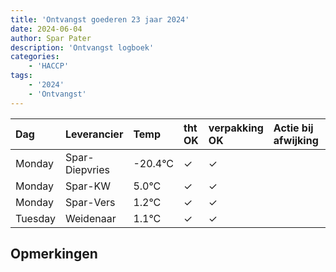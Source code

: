 ```yaml
---
title: 'Ontvangst goederen 23 jaar 2024'
date: 2024-06-04
author: Spar Pater
description: 'Ontvangst logboek'
categories:
    - 'HACCP'
tags:
    - '2024'
    - 'Ontvangst'
---
```

| Dag | Leverancier | Temp | tht OK | verpakking OK | Actie bij afwijking | Controle door |
|:---|:---|:---|:---|:---|:---|:---|
| Monday | Spar-Diepvries | -20.4°C | &check; | &check; | | DPater |
| Monday | Spar-KW | 5.0°C | &check; | &check; | | DPater |
| Monday | Spar-Vers | 1.2°C | &check; | &check; | | DPater |
| Tuesday | Weidenaar | 1.1°C | &check; | &check; | | DPater |

## Opmerkingen


